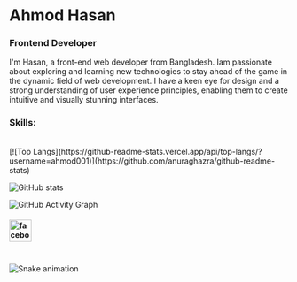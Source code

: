 # Ahmod Hasan
### Frontend Developer

I'm Hasan, a front-end web developer from Bangladesh. Iam passionate about exploring and learning new technologies to stay ahead of the game in the dynamic field of web development. I have a keen eye for design and a strong understanding of user experience principles, enabling them to create intuitive and visually stunning interfaces.

### Skills: 


<br/>
[![Top Langs](https://github-readme-stats.vercel.app/api/top-langs/?username=ahmod001)](https://github.com/anuraghazra/github-readme-stats)

![GitHub stats](https://github-readme-stats.vercel.app/api?username=ahmod001&show_icons=true&count_private=true)  

![GitHub Activity Graph](https://activity-graph.herokuapp.com/graph?username=ahmod001)  
#### [<img src='https://cdn.jsdelivr.net/npm/simple-icons@3.0.1/icons/facebook.svg' alt='facebook' height='40'>](https://www.facebook.com/https://www.facebook.com/ahmod507/)  
###
<br/>

<img src="https://raw.githubusercontent.com/maurodesouza/maurodesouza/blob/output/snake.svg" alt="Snake animation" />

###
